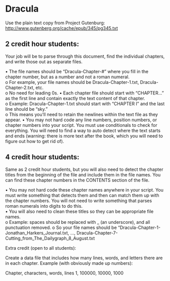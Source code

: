 # Dracula

Use the plain text copy from Project Gutenburg: http://www.gutenberg.org/cache/epub/345/pg345.txt

## 2 credit hour students:

Your job will be to parse through this document, find the individual chapters, and write those out as separate files.

•	The file names should be “Dracula-Chapter-#” where you fill in the chapter number, but as a number and not a roman numeral.  
o	For example, your file names should be Dracula-Chapter-1.txt, Dracula-Chapter-2.txt, etc.  
o	No need for leading 0s.
•	Each chapter file should start with “CHAPTER…” as the first line and contain exactly the text content of that chapter.  
o	Example: Dracula-Chapter-1.txt should start with “CHAPTER I” and the last line should be “sky.”  
o	This means you’ll need to retain the newlines within the text file as they appear.
•	You may not hard code any line numbers, position numbers, or chapter numbers into your script.  You must use conditionals to check for everything. You will need to find a way to auto detect where the text starts and ends (warning: there is more text after the book, which you will need to figure out how to get rid of).

## 4 credit hour students:

Same as 2 credit hour students, but you will also need to detect the chapter titles from the beginning of the file and include them in the file names.  You can find these chapter numbers in the CONTENTS section of the file.  

•	You may not hard code these chapter names anywhere in your script.  You must write something that detects them and then can match them up with the chapter numbers.  You will not need to write something that parses roman numerals into digits to do this.  
•	You will also need to clean these titles so they can be appropriate file names.  
o	Example:  spaces should be replaced with _ (an underscore), and all punctuation removed. 
o	So your file names should be “Dracula-Chapter-1-Jonathan_Harkers_Journal.txt, …, Dracula-Chapter-7-Cutting_from_The_Dailygraph_8_August.txt

Extra credit (open to all students):

Create a data file that includes how many lines, words, and letters there are in each chapter.  Example (with obviously made up numbers):

Chapter, characters, words, lines
1, 100000, 10000, 1000


